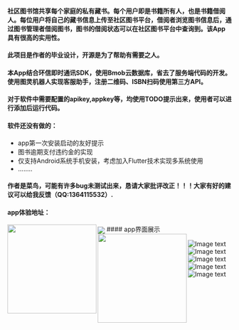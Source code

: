 #### 社区图书馆共享每个家庭的私有藏书。每个用户即是书籍所有人，也是书籍借阅人。每位用户将自己的藏书信息上传至社区图书平台，借阅者浏览图书信息后，通过图书管理者借阅图书，图书的借阅状态可以在社区图书平台中查询到。该App具有很高的实用性。
#### 此项目是作者的毕业设计，开源是为了帮助有需要之人。
#### 本App结合环信即时通讯SDK，使用Bmob云数据库，省去了服务端代码的开发。使用图灵机器人实现客服助手，注册二维码、ISBN扫码使用第三方API。
#### 对于软件中需要配置的apikey,appkey等，均使用TODO提示出来，使用者可以进行添加后运行代码。
#### 软件还没有做的：
* app第一次安装启动的友好提示
* 图书逾期支付违约金的实现
* 仅支持Android系统手机安装，考虑加入Flutter技术实现多系统使用
* ........
#### 作者是菜鸟，可能有许多bug未测试出来，恳请大家批评改正！！！大家有好的建议可以给我反馈（QQ:1364115532）.
#### app体验地址：
<img src="https://www.yanghujun.com/upload/2020/06/download-853a1fc658cd469ab9ffc32d4e1ac072.png" align="center"/> 
#### app界面展示
<img src="https://www.yanghujun.com/upload/2020/06/login-6b965a86277640bf9b5784ffa3172881.jpg" width = "200" height = "200" align="left"/>
<img src="https://www.yanghujun.com/upload/2020/06/book-bd32ba8e4a4a40e7889090eef21094da.jpg" width = "200" height = "200"  align="left"/>


![Image text](https://www.yanghujun.com/upload/2020/06/book-bd32ba8e4a4a40e7889090eef21094da.jpg)
![Image text](https://github.com/Stephen-hj/CommunityLibrary/blob/master/images/my.jpg)
![Image text](https://github.com/Stephen-hj/CommunityLibrary/blob/master/images/register.jpg)
![Image text](https://github.com/Stephen-hj/CommunityLibrary/blob/master/images/entry.jpg)
![Image text](https://github.com/Stephen-hj/CommunityLibrary/blob/master/images/contacts.jpg)
